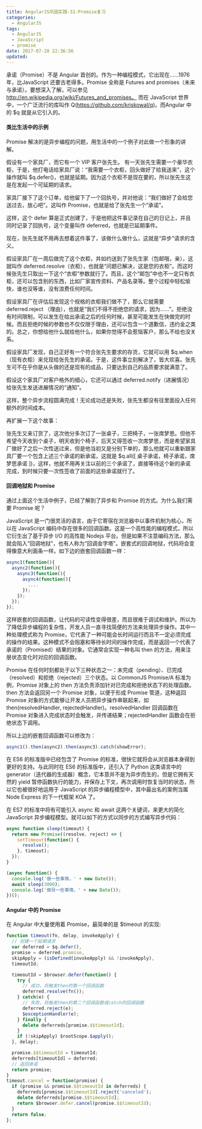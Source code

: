 ```yaml
---
title: AngularJS巩固实践-31-Promise复习
categories:
  - AngularJS
tags:
  - AngularJS
  - JavaScript
  - promise
date: 2017-07-28 22:36:56
updated:
---
```


承诺（Promise）不是 Angular 首创的。作为一种编程模式，它出现在……1976 年，比JavaScript 还要古老得多。Promise 全称是 Futures and promises（未来与承诺）。要想深入了解，可以参见 http://en.wikipedia.org/wiki/Futures_and_promises。
而在 JavaScript 世界中，一个广泛流行的库叫作 Q(https://github.com/kriskowal/q)。而Angular 中的 $q 就是从它引入的。

#### 类比生活中的示例
Promise 解决的是异步编程的问题，用生活中的一个例子对此做一个形象的讲解。

假设有一个家具厂，而它有一个 VIP 客户张先生。
有一天张先生需要一个豪华衣柜，于是，他打电话给家具厂说：“我需要一个衣柜，回头做好了给我送来”，这个操作就叫 $q.defer()，也就是延期。因为这个衣柜不是现在要的，所以张先生这是在发起一个可延期的请求。

家具厂接下了这个订单，给他留下了一个回执号，并对他说：“我们做好了会给您送过去，放心吧”。这叫作 Promise，也就是给了张先生一个“承诺”。

这样，这个 defer 算是正式创建了，于是他把这件事记录在自己的日记上，并且同时记录了回执号，这个变量叫作 deferred，也就是已延期事件。

现在，张先生就不用再去想着这件事了，该做什么做什么，这就是“异步”请求的含义。

假设家具厂在一周后做完了这个衣柜，并如约送到了张先生家（包邮哦，亲），这就叫作 deferred.resolve（衣柜），也就是“问题已解决，这是您的衣柜”。而这时候张先生只取出一下这个“衣柜”参数就行了。而且，这个“邮包”中也不一定只有衣柜，还可以包含别的东西，比如厂家宣传资料、产品名录等。整个过程中轻松愉快，谁也没等谁，没有浪费任何时间。

假设家具厂在评估后发现这个规格的衣柜我们做不了，那么它就需要 deferred.reject （理由），也就是“我们不得不拒绝您的请求，因为……”。拒绝没有时间限制，可以发生在给出承诺之后的任何时候，甚至可能发生在快做完的时候。而且拒绝时候的参数也不仅仅限于理由，还可以包含一个道歉信，违约金之类的。总之，你想给他什么就给他什么，如果你觉得不会惹恼客户，那么不给也没关系。

假设家具厂发现，自己正好有一个符合张先生要求的存货，它就可以用 $q.when（现有衣柜）来兑现给张先生的承诺。于是，这件事立刻解决了，皆大欢喜。张先生可不在乎你是从头做的还是现有的成品，只要达到自己的品质要求就满意了。

假设这个家具厂对客户格外的细心，它还可以通过 deferred.notify（进展情况）给张先生发送进展情况的“通知”。

这样，整个异步流程圆满完成！无论成功还是失败，张先生都没有往里面投入任何额外的时间成本。

再扩展一下这个故事：

张先生又来订货了，这次他分多次订了一张桌子，三把椅子，一张席梦思。但他不希望今天收到个桌子，明天收到个椅子，后天又得签收一次席梦思，而是希望家具厂做好了之后一次性送过来，但是他当初又是分别下单的，那么他就可以重新跟家具厂要一个包含上述三个承诺的新承诺，这就是 $q.all([ 桌子承诺，椅子承诺，席梦思承诺 ])，这样，他就不用再关注以前的三个承诺了，直接等待这个新的承诺完成，到时候只要一次性签收了前面的这些承诺就行了。

#### 回调地狱和 Promise
通过上面这个生活中例子，已经了解到了异步和 Promise 的方式。为什么我们需要 Promise 呢？

JavaScript 是一门很灵活的语言，由于它寄宿在浏览器中以事件机制为核心，所以在 JavaScript 编码中存在很多的回调函数。这是一个高性能的编程模式，所以它衍生出了基于异步 I/O 的高性能 Nodejs 平台。但是如果不注意编码方法，那么就会陷入“回调地狱”，也有人称为“回调金字塔”。嵌套式的回调地狱，代码将会变得像意大利面条一样。如下边的嵌套回调函数一样：
```js
async1(function(){
  async2(function(){
    async3(function(){
      async4(function(){
        ....
      });
    });
  });
});
```
这样嵌套的回调函数，让代码的可读性变得很差，而且很难于调试和维护。所以为了降低异步编程的复杂性，开发人员一直寻找简便的方法来处理异步操作。其中一种处理模式称为 Promise，它代表了一种可能会长时间运行而且不一定必须完成的操作的结果。这种模式不会阻塞和等待长时间的操作完成，而是返回一个代表了承诺的（Promised）结果的对象。它通常会实现一种名叫 then 的方法，用来注册状态变化时对应的回调函数。

Promise 在任何时刻都处于以下三种状态之一：未完成（pending）、已完成（resolved）和拒绝（rejected）三个状态。以 CommonJS Promise/A 标准为例，Promise 对象上的 then 方法负责添加针对已完成和拒绝状态下的处理函数。then 方法会返回另一个 Promise 对象，以便于形成 Promise 管道，这种返回 Promise 对象的方式能够让开发人员把异步操作串联起来，如 then(resolvedHandler, rejectedHandler)。resolvedHandler 回调函数在 Promise 对象进入完成状态时会触发，并传递结果；rejectedHandler 函数会在拒绝状态下调用。

所以上边的嵌套回调函数可以修改为：
```js
async1().then(async2).then(async3).catch(showError);
```

在 ES6 的标准版中已经包含了 Promise 的标准，很快它就将会从浏览器本身得到更好的支持。与此同时在 ES6 的标准版中，还引入了 Python 这类语言中的 generator（迭代器的生成器）概念，它本意并不是为异步而生的，但是它拥有天然的 yield 暂停函数执行的能力，并保存上下文，再次调用时恢复当时的状态，所以它也被很好地运用于 JavaScript 的异步编程模型中，其中最出名的案例当属 Node Express 的下一代框架 KOA 了。

在 ES7 的标准中将有可能引入 async 和 await 这两个关键词，来更大的简化 JavaScript 异步编程模型。就可以如下的方式以同步的方式编写异步代码：
```js
async function sleep(timeout) {
  return new Promise((resolve, reject) => {
    setTimeout(function() {
      resolve();
    }, timeout);
  });
}

(async function() {
  console.log('做一些事情，' + new Date());
  await sleep(3000);
  console.log('做另一些事情，' + new Date());
})();
```

#### Angular 中的 Promise
在 Angular 中大量使用着 Promise，最简单的是 $timeout 的实现:
```js
function timeout(fn, delay, invokeApply) {
  // 创建一个延期请求
  var deferred = $q.defer(),
  promise = deferred.promise,
  skipApply = (isDefined(invokeApply) && !invokeApply),
  timeoutId;

  timeoutId = $browser.defer(function() {
    try {
      // 成功，将触发then的第一个回调函数
      deferred.resolve(fn());
    } catch(e) {
      // 失败，将触发then的第二个回调函数或catch的回调函数
      deferred.reject(e);
      $exceptionHandler(e);
    } finally {
      delete deferreds[promise.$$timeoutId];
    }
    if (!skipApply) $rootScope.$apply();
  }, delay);

  promise.$$timeoutId = timeoutId;
  deferreds[timeoutId] = deferred;
  // 返回承诺
  return promise;
}
timeout.cancel = function(promise) {
  if (promise && promise.$$timeoutId in deferreds) {
    deferreds[promise.$$timeoutId].reject('canceled');
    delete deferreds[promise.$$timeoutId];
    return $browser.defer.cancel(promise.$$timeoutId);
  }
  return false;
};
```
